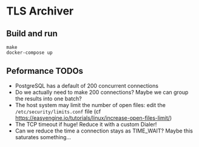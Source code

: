 # TLS Archiver

## Build and run

    make
    docker-compose up

## Peformance TODOs

* PostgreSQL has a default of 200 concurrent connections
* Do we actually need to make 200 connections? Maybe we can group the results into one batch?
* The host system may limit the number of open files: edit the `/etc/security/limits.conf` file (cf https://easyengine.io/tutorials/linux/increase-open-files-limit/)
* The TCP timeout if huge! Reduce it with a custom Dialer!
* Can we reduce the time a connection stays as TIME_WAIT? Maybe this saturates something...
